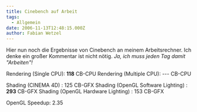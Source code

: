 ```yaml
---
title: Cinebench auf Arbeit
tags:
  - Allgemein
date: 2006-11-13T12:48:15.000Z
author: Fabian Wetzel
---
```


Hier nun noch die Ergebnisse von Cinebench an meinem Arbeitsrechner. Ich denke ein großer Kommentar ist nicht nötig. _Ja, ich muss jeden Tag damit "Arbeiten"!_

Rendering (Single CPU): **118** CB-CPU 
Rendering (Multiple CPU): --- CB-CPU  <p>Shading (CINEMA 4D) : 125 CB-GFX 
Shading (OpenGL Software Lighting) : **293** CB-GFX 
Shading (OpenGL Hardware Lighting) : 153 CB-GFX  <p>OpenGL Speedup: 2.35


